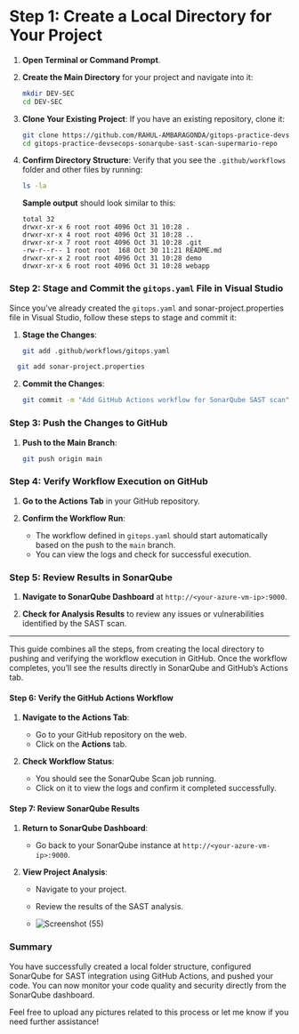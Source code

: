 # Step 1: Create a Local Directory for Your Project

1. **Open Terminal or Command Prompt**.

2. **Create the Main Directory** for your project and navigate into it:
   ```bash
   mkdir DEV-SEC
   cd DEV-SEC
   ```

3. **Clone Your Existing Project**: If you have an existing repository, clone it:
   ```bash
   git clone https://github.com/RAHUL-AMBARAGONDA/gitops-practice-devsecops-sonarqube-sast-scan-supermario-repo.git
   cd gitops-practice-devsecops-sonarqube-sast-scan-supermario-repo
   ```

4. **Confirm Directory Structure**: Verify that you see the `.github/workflows` folder and other files by running:
   ```bash
   ls -la
   ```

   **Sample output** should look similar to this:
   ```plaintext
   total 32
   drwxr-xr-x 6 root root 4096 Oct 31 10:28 .
   drwxr-xr-x 4 root root 4096 Oct 31 10:28 ..
   drwxr-xr-x 7 root root 4096 Oct 31 10:28 .git
   -rw-r--r-- 1 root root  168 Oct 30 11:21 README.md
   drwxr-xr-x 2 root root 4096 Oct 31 10:28 demo
   drwxr-xr-x 6 root root 4096 Oct 31 10:28 webapp
   ```

### Step 2: Stage and Commit the `gitops.yaml` File in Visual Studio

Since you've already created the `gitops.yaml` and sonar-project.properties file in Visual Studio, follow these steps to stage and commit it:

1. **Stage the Changes**:
   ```bash
   git add .github/workflows/gitops.yaml 
   ```
 ```bash
   git add sonar-project.properties 
   ```
2. **Commit the Changes**:
   ```bash
   git commit -m "Add GitHub Actions workflow for SonarQube SAST scan"
   ```

### Step 3: Push the Changes to GitHub

1. **Push to the Main Branch**:
   ```bash
   git push origin main
   ```

### Step 4: Verify Workflow Execution on GitHub

1. **Go to the Actions Tab** in your GitHub repository.

2. **Confirm the Workflow Run**:
   - The workflow defined in `gitops.yaml` should start automatically based on the push to the `main` branch.
   - You can view the logs and check for successful execution.

### Step 5: Review Results in SonarQube

1. **Navigate to SonarQube Dashboard** at `http://<your-azure-vm-ip>:9000`.

2. **Check for Analysis Results** to review any issues or vulnerabilities identified by the SAST scan.

---

This guide combines all the steps, from creating the local directory to pushing and verifying the workflow execution in GitHub. Once the workflow completes, you’ll see the results directly in SonarQube and GitHub’s Actions tab.
#### Step 6: Verify the GitHub Actions Workflow

1. **Navigate to the Actions Tab**:
   - Go to your GitHub repository on the web.
   - Click on the **Actions** tab.

2. **Check Workflow Status**:
   - You should see the SonarQube Scan job running.
   - Click on it to view the logs and confirm it completed successfully.

#### Step 7: Review SonarQube Results

1. **Return to SonarQube Dashboard**:
   - Go back to your SonarQube instance at `http://<your-azure-vm-ip>:9000`.

2. **View Project Analysis**:
   - Navigate to your project.
   - Review the results of the SAST analysis.
  
   - ![Screenshot (55)](https://github.com/user-attachments/assets/3b78ac3b-63c0-44c1-94ab-1b6197b20e51)


### Summary

You have successfully created a local folder structure, configured SonarQube for SAST integration using GitHub Actions, and pushed your code. You can now monitor your code quality and security directly from the SonarQube dashboard.

Feel free to upload any pictures related to this process or let me know if you need further assistance!
